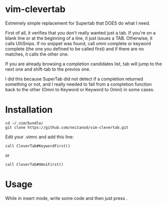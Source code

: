 vim-clevertab
=============

Extremely simple replacement for Supertab that DOES do what I need.

First of all, it verifies that you don't really wanted just a tab.
If you're on a blank line or at the beginning of a line, it just 
issues a TAB.
Otherwise, it calls UltiSnips.  If no snippet was found, call omni 
complete or keyword complete (the one you defined to be called first) 
and if there are no matches, it calls the other one.

If you are already browsing a completion candidates list, tab will jump
to the next one and shift-tab to the previos one.

I did this because SuperTab did not detect if a completion returned 
something or not, and I really needed to fall from a completion
function back to the other (Omni to Keyword or Keyword to Omni) in 
some cases.


Installation
============

    cd ~/.vim/bundle/
    git clone https://github.com/neitanod/vim-clevertab.git
    
Edit your .vimrc and add this line:
   
    call CleverTab#KeywordFirst()

or 
    
    call CleverTab#OmniFirst()


Usage
=====

While in insert mode, write some code and then just press <Tab>.
